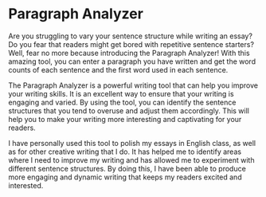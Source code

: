 # Paragraph Analyzer

Are you struggling to vary your sentence structure while writing an essay? Do you fear that readers might get bored with repetitive sentence starters? Well, fear no more because introducing the Paragraph Analyzer! With this amazing tool, you can enter a paragraph you have written and get the word counts of each sentence and the first word used in each sentence.

The Paragraph Analyzer is a powerful writing tool that can help you improve your writing skills. It is an excellent way to ensure that your writing is engaging and varied. By using the tool, you can identify the sentence structures that you tend to overuse and adjust them accordingly. This will help you to make your writing more interesting and captivating for your readers.

I have personally used this tool to polish my essays in English class, as well as for other creative writing that I do. It has helped me to identify areas where I need to improve my writing and has allowed me to experiment with different sentence structures. By doing this, I have been able to produce more engaging and dynamic writing that keeps my readers excited and interested.
